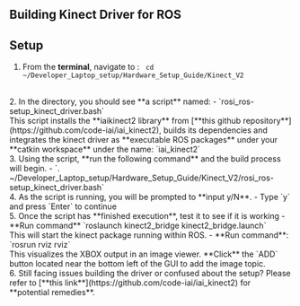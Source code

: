 ## Building Kinect Driver for ROS

## Setup
1. From the **terminal**, navigate to : ` cd ~/Developer_Laptop_setup/Hardware_Setup_Guide/Kinect_V2`
<br>
2. In the directory, you should see **a script** named: 
    -  `rosi_ros-setup_kinect_driver.bash` <br>This script installs the **iaikinect2 library** from [**this github repository**](https://github.com/code-iai/iai_kinect2), builds its dependencies and integrates the kinect driver as **executable ROS packages** under your **catkin workspace** under the name: `iai_kinect2`
<br>
3. Using the script, **run the following command** and the build process will begin.
    -	`. ~/Developer_Laptop_setup/Hardware_Setup_Guide/Kinect_V2/rosi_ros-setup_kinect_driver.bash`
<br>
4. As the script is running, you will be prompted to **input y/N**. 
    -    Type `y` and press `Enter` to continue
<br>
5. Once the script has **finished execution**, test it to see if it is working
    - **Run command** `roslaunch kinect2_bridge kinect2_bridge.launch` <br>This will start the kinect package running within ROS.
    - **Run command**: `rosrun rviz rviz` <br>This visualizes the XBOX output in an image viewer. **Click** the `ADD` button located near the bottom left of the GUI to add the image topic.
<br>
6. Still facing issues building the driver or confused about the setup? Please refer to [**this link**](https://github.com/code-iai/iai_kinect2) for **potential remedies**.



